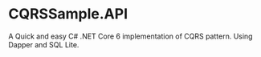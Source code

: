 # CQRSSample.API
A Quick and easy C# .NET Core 6 implementation of CQRS pattern. Using Dapper and SQL Lite.
